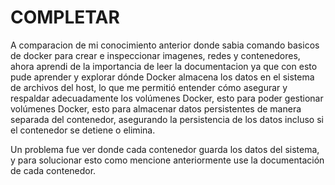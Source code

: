 # COMPLETAR  
A comparacion de mi conocimiento anterior donde sabia comando basicos de docker para crear e inspeccionar imagenes, redes y contenedores, ahora aprendi de la importancia de leer la documentacion ya que con esto pude aprender y explorar dónde Docker almacena los datos en el sistema de archivos del host, lo que me permitió entender cómo asegurar y respaldar adecuadamente los volúmenes Docker, esto para poder gestionar volúmenes Docker, esto para almacenar datos persistentes de manera separada del contenedor, asegurando la persistencia de los datos incluso si el contenedor se detiene o elimina.

Un problema fue ver donde cada contenedor guarda los datos del sistema, y para solucionar esto como mencione anteriormente use la documentación de cada contenedor.
